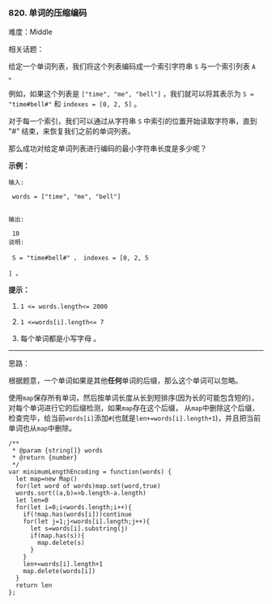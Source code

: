 ### 820. 单词的压缩编码

难度：Middle

相关话题：

给定一个单词列表，我们将这个列表编码成一个索引字符串 `S` 与一个索引列表  `A` 。



例如，如果这个列表是  `["time", "me", "bell"]` ，我们就可以将其表示为  `S = "time#bell#"`  和  `indexes = [0, 2, 5]` 。



对于每一个索引，我们可以通过从字符串  `S` 中索引的位置开始读取字符串，直到 "#" 结束，来恢复我们之前的单词列表。



那么成功对给定单词列表进行编码的最小字符串长度是多少呢？







**示例：** 





```
输入:

 words = ["time", "me", "bell"]


输出:

 10
说明:

 S = "time#bell#" ， indexes = [0, 2, 5

] 。

```






**提示：** 




1.  `1 <= words.length<= 2000` 

2.  `1 <=words[i].length<= 7` 

3. 每个单词都是小写字母 。






-----

思路：

根据题意，一个单词如果是其他**任何**单词的后缀，那么这个单词可以忽略。

使用`map`保存所有单词，然后按单词长度从长到短排序(因为长的可能包含短的)，对每个单词进行它的后缀检测，如果`map`存在这个后缀，
从`map`中删除这个后缀，检查完毕，给当前`words[i]`添加`#`(也就是`len+=words[i].length+1`)，并且把当前单词也从`map`中删除。


```
/**
 * @param {string[]} words
 * @return {number}
 */
var minimumLengthEncoding = function(words) {
  let map=new Map()
  for(let word of words)map.set(word,true)
  words.sort((a,b)=>b.length-a.length)
  let len=0
  for(let i=0;i<words.length;i++){
    if(!map.has(words[i]))continue
    for(let j=1;j<words[i].length;j++){
      let s=words[i].substring(j)
      if(map.has(s)){
        map.delete(s)
      }
    }
    len+=words[i].length+1
    map.delete(words[i])
  }
  return len
};



```

